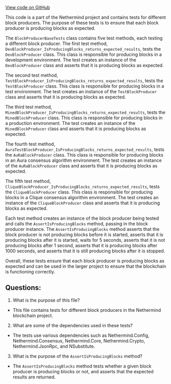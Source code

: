 [View code on GitHub](https://github.com/nethermindeth/nethermind/Nethermind.Blockchain.Test/Producers/BlockProducerBaseTests.IsProducingBlocks.cs)

This code is a part of the Nethermind project and contains tests for different block producers. The purpose of these tests is to ensure that each block producer is producing blocks as expected. 

The `BlockProducerBaseTests` class contains five test methods, each testing a different block producer. The first test method, `DevBlockProducer_IsProducingBlocks_returns_expected_results`, tests the `DevBlockProducer` class. This class is responsible for producing blocks in a development environment. The test creates an instance of the `DevBlockProducer` class and asserts that it is producing blocks as expected.

The second test method, `TestBlockProducer_IsProducingBlocks_returns_expected_results`, tests the `TestBlockProducer` class. This class is responsible for producing blocks in a test environment. The test creates an instance of the `TestBlockProducer` class and asserts that it is producing blocks as expected.

The third test method, `MinedBlockProducer_IsProducingBlocks_returns_expected_results`, tests the `MinedBlockProducer` class. This class is responsible for producing blocks in a production environment. The test creates an instance of the `MinedBlockProducer` class and asserts that it is producing blocks as expected.

The fourth test method, `AuraTestBlockProducer_IsProducingBlocks_returns_expected_results`, tests the `AuRaBlockProducer` class. This class is responsible for producing blocks in an Aura consensus algorithm environment. The test creates an instance of the `AuRaBlockProducer` class and asserts that it is producing blocks as expected.

The fifth test method, `CliqueBlockProducer_IsProducingBlocks_returns_expected_results`, tests the `CliqueBlockProducer` class. This class is responsible for producing blocks in a Clique consensus algorithm environment. The test creates an instance of the `CliqueBlockProducer` class and asserts that it is producing blocks as expected.

Each test method creates an instance of the block producer being tested and calls the `AssertIsProducingBlocks` method, passing in the block producer instance. The `AssertIsProducingBlocks` method asserts that the block producer is not producing blocks before it is started, asserts that it is producing blocks after it is started, waits for 5 seconds, asserts that it is not producing blocks after 1 second, asserts that it is producing blocks after 1000 seconds, and asserts that it is still producing blocks after it is stopped.

Overall, these tests ensure that each block producer is producing blocks as expected and can be used in the larger project to ensure that the blockchain is functioning correctly.
## Questions: 
 1. What is the purpose of this file?
- This file contains tests for different block producers in the Nethermind blockchain project.

2. What are some of the dependencies used in these tests?
- The tests use various dependencies such as Nethermind.Config, Nethermind.Consensus, Nethermind.Core, Nethermind.Crypto, Nethermind.JsonRpc, and NSubstitute.

3. What is the purpose of the `AssertIsProducingBlocks` method?
- The `AssertIsProducingBlocks` method tests whether a given block producer is producing blocks or not, and asserts that the expected results are returned.